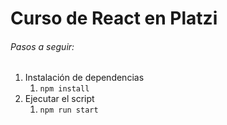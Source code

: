 # Curso de React en Platzi

###### Pasos a seguir:

1. Instalación de dependencias
   1. `npm install`
2. Ejecutar el script
   1. `npm run start`
